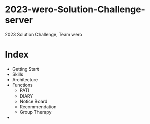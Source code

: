 # 2023-wero-Solution-Challenge-server
2023 Solution Challenge, Team wero

# Index
- Getting Start
- Skills
- Architecture
- Functions
  - PATI
  - DIARY
  - Notice Board
  - Recommendation
  - Group Therapy
- 
